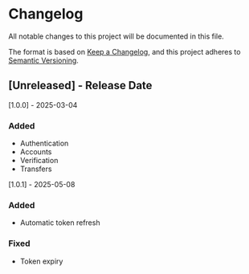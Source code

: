 # Changelog

All notable changes to this project will be documented in this file.

The format is based on [Keep a Changelog](https://keepachangelog.com/en/1.0.0/),
and this project adheres to [Semantic Versioning](https://semver.org/spec/v2.0.0.html).

<!-- Keep Unreleased section at the top to track upcoming changes. -->

## [Unreleased] - Release Date

<!-- ## [version] - Date -->
<!-- At release time, move the Unreleased section changes into a new release version section. -->

<!-- ## [version] - CHANGE LOG DATE -->

[1.0.0] - 2025-03-04

### Added

- Authentication
- Accounts
- Verification
- Transfers

[1.0.1] - 2025-05-08

### Added

- Automatic token refresh

### Fixed

- Token expiry

<!-- Example -->

<!-- ## [Unreleased] - Release Date

## [1.2.0] - 2025-03-05

- Tanzania mobile money payment method.

## [1.1.0] - 2025-03-05

### Added

- Arabic translation (#444).
- v1.1 French translation.
- v1.1 Dutch translation (#371).
- v1.1 Russian translation (#410).

### Fixed

- Improve French translation (#377).
- Improve id-ID translation (#416).
- Improve Persian translation (#457).
- Improve Russian translation (#408).
- Improve Swedish title (#419).

### Changed

- Upgrade dependencies: Ruby 3.2.1, Middleman, etc.

### Removed

- Unused normalize.css file.
- Identical links assigned in each translation file.
- Duplicate index file for the english version.

## [1.0.0] - 2025-03-05

### Added

- Arabic translation (#444).
- v1.1 French translation.
- v1.1 Dutch translation (#371).
- v1.1 Russian translation (#410).

### Fixed

- Improve French translation (#377).
- Improve id-ID translation (#416).
- Improve Persian translation (#457).
- Improve Russian translation (#408).
- Improve Swedish title (#419).

### Changed

- Upgrade dependencies: Ruby 3.2.1, Middleman, etc.

### Removed

- Unused normalize.css file.
- Identical links assigned in each translation file.
- Duplicate index file for the english version. -->
